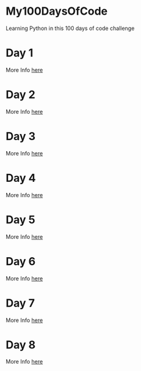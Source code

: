 # My100DaysOfCode
Learning Python in this 100 days of code challenge

# Day 1
More Info [here](Day1/Day1.md)
# Day 2
More Info [here](Day2/Day2.md)
# Day 3
More Info [here](Day3/Day3.md)
# Day 4
More Info [here](Day4/Day4.md)
# Day 5
More Info [here](Day5/Day5.md)
# Day 6
More Info [here](Day6/Day6.md)
# Day 7
More Info [here](Day7/Day7.md)
# Day 8
More Info [here](Day8/Day8.md)